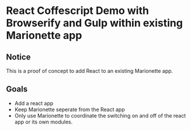 React Coffescript Demo with Browserify and Gulp within existing Marionette app
==================================

## Notice
This is a proof of concept to add React to
an existing Marionette app.

## Goals
- Add a react app
- Keep Marionette seperate from the React app
- Only use Marionette to coordinate the switching on and off
of the react app or its own modules.
